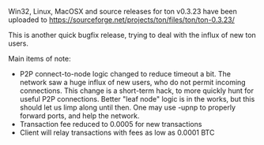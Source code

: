 Win32, Linux, MacOSX and source releases for ton v0.3.23 have been uploaded to
https://sourceforge.net/projects/ton/files/ton/ton-0.3.23/

This is another quick bugfix release, trying to deal with the influx of new ton users.

Main items of note:

* P2P connect-to-node logic changed to reduce timeout a bit.  The network saw a huge influx of new users, who do not permit incoming connections.  This change is a short-term hack, to more quickly hunt for useful P2P connections.  Better "leaf node" logic is in the works, but this should let us limp along until then.  One may use -upnp to properly forward ports, and help the network.
* Transaction fee reduced to 0.0005 for new transactions
* Client will relay transactions with fees as low as 0.0001 BTC
